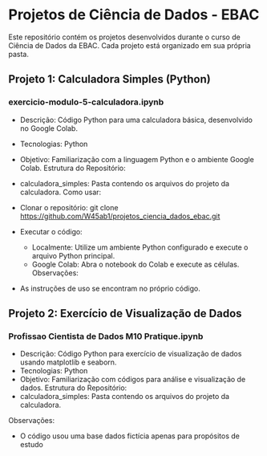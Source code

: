 # Projetos de Ciência de Dados - EBAC

Este repositório contém os projetos desenvolvidos durante o curso de Ciência de Dados da EBAC. Cada projeto está organizado em sua própria pasta.

## Projeto 1: Calculadora Simples (Python)
### exercicio-modulo-5-calculadora.ipynb

 * Descrição: Código Python para uma calculadora básica, desenvolvido no Google Colab.
 * Tecnologias: Python
 * Objetivo: Familiarização com a linguagem Python e o ambiente Google Colab.
Estrutura do Repositório:
 * calculadora_simples: Pasta contendo os arquivos do projeto da calculadora.
Como usar:
 * Clonar o repositório:
   git clone https://github.com/W45ab1/projetos_ciencia_dados_ebac.git

 * Executar o código:
   * Localmente: Utilize um ambiente Python configurado e execute o arquivo Python principal.
   * Google Colab: Abra o notebook do Colab e execute as células.
Observações:
 * As instruções de uso se encontram no próprio código.


## Projeto 2: Exercício de Visualização de Dados
### Profissao Cientista de Dados M10 Pratique.ipynb

 * Descrição: Código Python para exercício de visualização de dados usando matplotlib e seaborn.
 * Tecnologias: Python
 * Objetivo: Familiarização com códigos para análise e visualização de dados.
Estrutura do Repositório:
 * calculadora_simples: Pasta contendo os arquivos do projeto da calculadora.

Observações:
 * O código usou uma base dados fictícia apenas para propósitos de estudo



